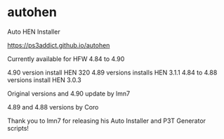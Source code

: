 # autohen
Auto HEN Installer

https://ps3addict.github.io/autohen

Currently available for HFW 4.84 to 4.90

4.90 version install HEN 320
4.89 versions installs HEN 3.1.1
4.84 to 4.88 versions install HEN 3.0.3

Original versions and 4.90 update by lmn7

4.89 and 4.88 versions by Coro

Thank you to lmn7 for releasing his Auto
Installer and P3T Generator scripts!
